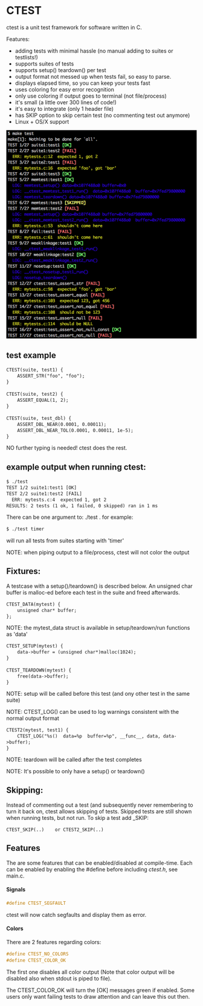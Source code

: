 # CTEST

ctest is a unit test framework for software written in C.

Features:
* adding tests with minimal hassle (no manual adding to suites or testlists!)
* supports suites of tests
* supports setup()  teardown() per test
* output format not messed up when tests fail, so easy to parse.
* displays elapsed time, so you can keep your tests fast
* uses coloring for easy error recognition
* only use coloring if output goes to terminal (not file/process)
* it's small (a little over 300 lines of code!)
* it's easy to integrate (only 1 header file)
* has SKIP option to skip certain test (no commenting test out anymore)
* Linux + OS/X support

![Sample output](ctest_output.png)

## test example
```
CTEST(suite, test1) {
    ASSERT_STR("foo", "foo");
}

CTEST(suite, test2) {
    ASSERT_EQUAL(1, 2);
}

CTEST(suite, test_dbl) {
    ASSERT_DBL_NEAR(0.0001, 0.00011);
    ASSERT_DBL_NEAR_TOL(0.0001, 0.00011, 1e-5);
}
```

NO further typing is needed! ctest does the rest.


## example output when running ctest:
```
$ ./test
TEST 1/2 suite1:test1 [OK]
TEST 2/2 suite1:test2 [FAIL]
  ERR: mytests.c:4  expected 1, got 2
RESULTS: 2 tests (1 ok, 1 failed, 0 skipped) ran in 1 ms
```

There can be one argument to: ./test <suite>. for example:
```bash
$ ./test timer
```
will run all tests from suites starting with 'timer'

NOTE: when piping output to a file/process, ctest will not color the output


## Fixtures:
A testcase with a setup()/teardown() is described below. An unsigned
char buffer is malloc-ed before each test in the suite and freed afterwards.
```
CTEST_DATA(mytest) {
    unsigned char* buffer;
};
```

NOTE: the mytest_data struct is available in setup/teardown/run functions as 'data'
```
CTEST_SETUP(mytest) {
    data->buffer = (unsigned char*)malloc(1024);
}

CTEST_TEARDOWN(mytest) {
    free(data->buffer);
}
```

NOTE: setup will be called before this test (and ony other test in the same suite)

NOTE: CTEST_LOG() can be used to log warnings consistent with the normal output format
```
CTEST2(mytest, test1) {
    CTEST_LOG("%s()  data=%p  buffer=%p", __func__, data, data->buffer);
}
```

NOTE: teardown will be called after the test completes

NOTE: It's possible to only have a setup() or teardown()

## Skipping:
Instead of commenting out a test (and subsequently never remembering to turn it
back on, ctest allows skipping of tests. Skipped tests are still shown when running
tests, but not run. To skip a test add _SKIP:
```
CTEST_SKIP(..)    or CTEST2_SKIP(..)
```

## Features

The are some features that can be enabled/disabled at compile-time. Each can
be enabled by enabling the #define before including *ctest.h*, see main.c.

#### Signals

```c
#define CTEST_SEGFAULT
```
ctest will now catch segfaults and display them as error.

#### Colors

There are 2 features regarding colors:
```c
#define CTEST_NO_COLORS
#define CTEST_COLOR_OK
```

The first one disables all color output (Note that color output will be
disabled also when stdout is piped to file).

The CTEST_COLOR_OK will turn the [OK] messages green if enabled. Some users
only want failing tests to draw attention and can leave this out then.

